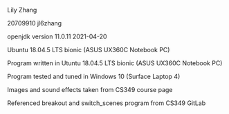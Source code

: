 Lily Zhang

20709910 jl6zhang

openjdk version 11.0.11 2021-04-20

Ubuntu 18.04.5 LTS bionic (ASUS UX360C Notebook PC)

Program written in Utuntu 18.04.5 LTS bionic (ASUS UX360C Notebook PC)

Program tested and tuned in Windows 10 (Surface Laptop 4)

Images and sound effects taken from CS349 course page

Referenced breakout and switch_scenes program from CS349 GitLab
